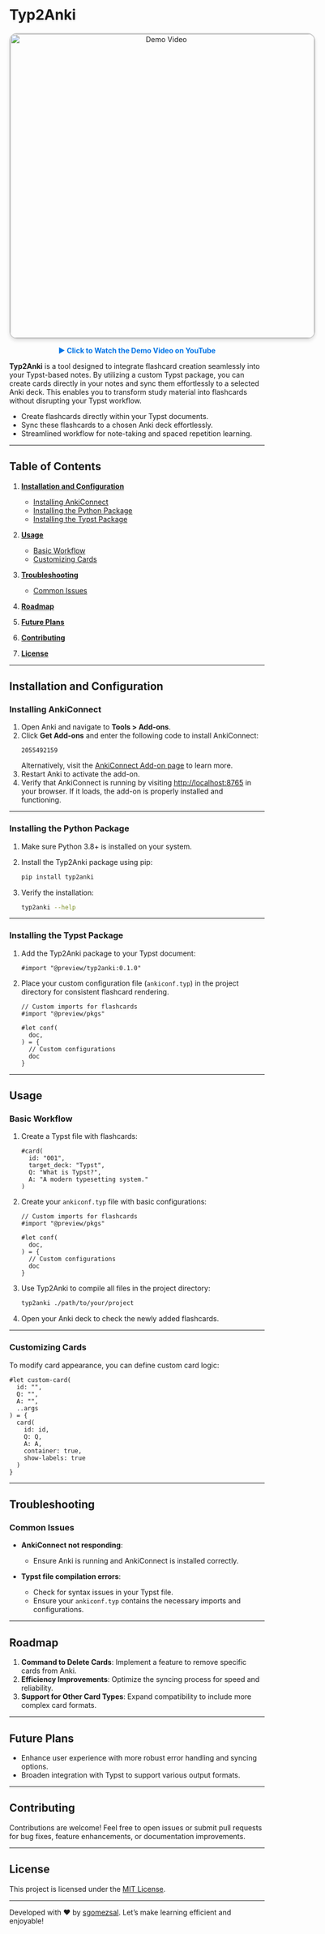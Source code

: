 # Typ2Anki

<div align="center">
  <a href="https://www.youtube.com/watch?v=simotHOIWNQ" target="_blank" style="display: inline-block; position: relative; text-decoration: none;">
    <img src="https://img.youtube.com/vi/simotHOIWNQ/maxresdefault.jpg" alt="Demo Video" style="border: 2px solid #ccc; border-radius: 15px; box-shadow: 0 4px 6px rgba(0,0,0,0.1); width: 600px; height: auto;">
  </a>
  <p>
    <a href="https://www.youtube.com/watch?v=simotHOIWNQ" target="_blank" style="text-decoration: none; font-weight: bold; color: #0073e6;">
      ▶ Click to Watch the Demo Video on YouTube
    </a>
  </p>
</div>

**Typ2Anki** is a tool designed to integrate flashcard creation seamlessly into your Typst-based notes. By utilizing a custom Typst package, you can create cards directly in your notes and sync them effortlessly to a selected Anki deck. This enables you to transform study material into flashcards without disrupting your Typst workflow.

- Create flashcards directly within your Typst documents.
- Sync these flashcards to a chosen Anki deck effortlessly.
- Streamlined workflow for note-taking and spaced repetition learning.

---

## Table of Contents

1. **[Installation and Configuration](#installation-and-configuration)**

   - [Installing AnkiConnect](#installing-ankiconnect)
   - [Installing the Python Package](#installing-the-python-package)
   - [Installing the Typst Package](#installing-the-typst-package)

2. **[Usage](#usage)**

   - [Basic Workflow](#basic-workflow)
   - [Customizing Cards](#customizing-cards)

3. **[Troubleshooting](#troubleshooting)**

   - [Common Issues](#common-issues)

4. **[Roadmap](#roadmap)**

5. **[Future Plans](#future-plans)**

6. **[Contributing](#contributing)**

7. **[License](#license)**

---

## Installation and Configuration

### Installing AnkiConnect

1. Open Anki and navigate to **Tools > Add-ons**.
2. Click **Get Add-ons** and enter the following code to install AnkiConnect:
   ```
   2055492159
   ```
   Alternatively, visit the [AnkiConnect Add-on page](https://ankiweb.net/shared/info/2055492159) to learn more.
3. Restart Anki to activate the add-on.
4. Verify that AnkiConnect is running by visiting [http://localhost:8765](http://localhost:8765) in your browser. If it loads, the add-on is properly installed and functioning.

---

### Installing the Python Package

1. Make sure Python 3.8+ is installed on your system.
2. Install the Typ2Anki package using pip:

   ```bash
   pip install typ2anki
   ```

3. Verify the installation:

   ```bash
   typ2anki --help
   ```

---

### Installing the Typst Package

1. Add the Typ2Anki package to your Typst document:

   ```typst
   #import "@preview/typ2anki:0.1.0"
   ```

2. Place your custom configuration file (`ankiconf.typ`) in the project directory for consistent flashcard rendering.

   ```typst
   // Custom imports for flashcards
   #import "@preview/pkgs"

   #let conf(
     doc,
   ) = {
     // Custom configurations
     doc
   }
   ```

---

## Usage

### Basic Workflow

1. Create a Typst file with flashcards:

   ```typst
   #card(
     id: "001",
     target_deck: "Typst",
     Q: "What is Typst?",
     A: "A modern typesetting system."
   )
   ```

2. Create your `ankiconf.typ` file with basic configurations:

   ```typst
   // Custom imports for flashcards
   #import "@preview/pkgs"

   #let conf(
     doc,
   ) = {
     // Custom configurations
     doc
   }
   ```

3. Use Typ2Anki to compile all files in the project directory:

   ```bash
   typ2anki ./path/to/your/project
   ```

4. Open your Anki deck to check the newly added flashcards.

---

### Customizing Cards

To modify card appearance, you can define custom card logic:

```typst
#let custom-card(
  id: "",
  Q: "",
  A: "",
  ..args
) = {
  card(
    id: id,
    Q: Q,
    A: A,
    container: true,
    show-labels: true
  )
}
```

---

## Troubleshooting

### Common Issues

- **AnkiConnect not responding**:

  - Ensure Anki is running and AnkiConnect is installed correctly.

- **Typst file compilation errors**:
  - Check for syntax issues in your Typst file.
  - Ensure your `ankiconf.typ` contains the necessary imports and configurations.

---

## Roadmap

1. **Command to Delete Cards**: Implement a feature to remove specific cards from Anki.
2. **Efficiency Improvements**: Optimize the syncing process for speed and reliability.
3. **Support for Other Card Types**: Expand compatibility to include more complex card formats.

---

## Future Plans

- Enhance user experience with more robust error handling and syncing options.
- Broaden integration with Typst to support various output formats.

---

## Contributing

Contributions are welcome! Feel free to open issues or submit pull requests for bug fixes, feature enhancements, or documentation improvements.

---

## License

This project is licensed under the [MIT License](LICENSE).

---

Developed with ❤️ by [sgomezsal](https://github.com/sgomezsal). Let’s make learning efficient and enjoyable!
